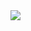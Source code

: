 <img src="https://capsule-render.vercel.app/api?type=wave&color=400023height = 120&section=header&fontSize=90"/>
